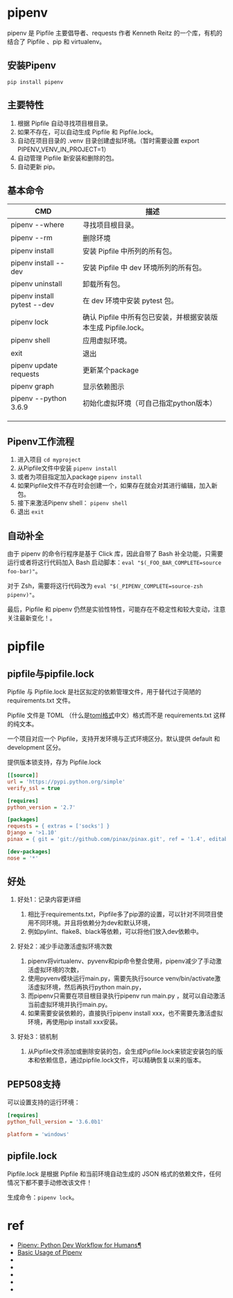 # pipenv

pipenv 是 Pipfile 主要倡导者、requests 作者 Kenneth Reitz 的一个库，有机的结合了 Pipfile 、pip 和 virtualenv。

## 安装Pipenv
```
pip install pipenv
```


## 主要特性
1. 根据 Pipfile 自动寻找项目根目录。
2. 如果不存在，可以自动生成 Pipfile 和 Pipfile.lock。
3. 自动在项目目录的 .venv 目录创建虚拟环境。（暂时需要设置 export PIPENV_VENV_IN_PROJECT=1）
4. 自动管理 Pipfile 新安装和删除的包。
5. 自动更新 pip。



## 基本命令
| CMD                         | 描述                                                           |
| --------------------------- | -------------------------------------------------------------- |
| pipenv --where              | 寻找项目根目录。                                               |
| pipenv --rm                 | 删除环境                                                       |
| pipenv install              | 安装 Pipfile 中所列的所有包。                                  |
| pipenv install --dev        | 安装 Pipfile 中 dev 环境所列的所有包。                         |
| pipenv uninstall            | 卸载所有包。                                                   |
| pipenv install pytest --dev | 在 dev 环境中安装 pytest 包。                                  |
| pipenv lock                 | 确认 Pipfile 中所有包已安装，并根据安装版本生成 Pipfile.lock。 |
| pipenv shell                | 应用虚拟环境。                                                 |
| exit                        | 退出                                                           |
| pipenv update requests      | 更新某个package                                                |
| pipenv graph                | 显示依赖图示                                                   |
| pipenv --python 3.6.9       | 初始化虚拟环境（可自己指定python版本）                         |
|                             |                                                                |
|                             |                                                                |
|                             |                                                                |



## Pipenv工作流程
1. 进入项目    `cd myproject`
2. 从Pipfile文件中安装     `pipenv install`
3. 或者为项目指定加入package       `pipenv install`
4. 如果Pipfile文件不存在时会创建一个，如果存在就会对其进行编辑，加入新包。
5. 接下来激活Pipenv shell：    `pipenv shell`
6. 退出        `exit`



## 自动补全

由于 pipenv 的命令行程序是基于 Click 库，因此自带了 Bash 补全功能，只需要运行或者将这行代码加入 Bash 启动脚本：`eval "$(_FOO_BAR_COMPLETE=source foo-bar)"`。

对于 Zsh，需要将这行代码改为 `eval "$(_PIPENV_COMPLETE=source-zsh pipenv)"`。

最后，Pipfile 和 pipenv 仍然是实验性特性，可能存在不稳定性和较大变动，注意关注最新变化！。





# pipfile


## pipfile与pipfile.lock

Pipfile 与 Pipfile.lock 是社区拟定的依赖管理文件，用于替代过于简陋的 requirements.txt 文件。

Pipfile 文件是 TOML  （什么是[toml格式](https://www.jianshu.com/p/f6ebb4df7785)中文）格式而不是 requirements.txt 这样的纯文本。

一个项目对应一个 Pipfile，支持开发环境与正式环境区分。默认提供 default 和 development 区分。


提供版本锁支持，存为 Pipfile.lock
```ini
[[source]]
url = 'https://pypi.python.org/simple'
verify_ssl = true

[requires]
python_version = '2.7'

[packages]
requests = { extras = ['socks'] }
Django = '>1.10'
pinax = { git = 'git://github.com/pinax/pinax.git', ref = '1.4', editable = true }

[dev-packages]
nose = '*'
```


## 好处
1. 好处1：记录内容更详细
   1. 相比于requirements.txt，Pipfile多了pip源的设置，可以针对不同项目使用不同环境。并且将依赖分为dev和默认环境，
   2. 例如pylint、flake8、black等依赖，可以将他们放入dev依赖中。

2. 好处2：减少手动激活虚拟环境次数
   1. pipenv将virtualenv、pyvenv和pip命令整合使用，pipenv减少了手动激活虚拟环境的次数，
   2. 使用pyvenv模块运行main.py，需要先执行source venv/bin/activate激活虚拟环境，然后再执行python main.py，
   3. 而pipenv只需要在项目根目录执行pipenv run main.py ，就可以自动激活当前虚拟环境并执行main.py。
   4. 如果需要安装依赖的，直接执行pipenv install xxx，也不需要先激活虚拟环境，再使用pip install xxx安装。

3. 好处3：锁机制
   1. 从Pipfile文件添加或删除安装的包，会生成Pipfile.lock来锁定安装包的版本和依赖信息，通过pipfile.lock文件，可以精确恢复以来的版本。




## PEP508支持
可以设置支持的运行环境：
```ini
[requires]
python_full_version = '3.6.0b1'

platform = 'windows'
```





## pipfile.lock
Pipfile.lock 是根据 Pipfile 和当前环境自动生成的 JSON 格式的依赖文件，任何情况下都不要手动修改该文件！

生成命令：`pipenv lock`。












# ref
* [Pipenv: Python Dev Workflow for Humans¶](https://docs.pipenv.org/)
* [Basic Usage of Pipenv](https://docs.pipenv.org/basics/#example-pipfile-pipfile-lock)
* []()
* []()
* []()
* []()
* []()

